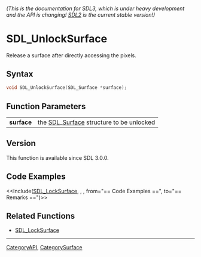###### (This is the documentation for SDL3, which is under heavy development and the API is changing! [SDL2](https://wiki.libsdl.org/SDL2/) is the current stable version!)
# SDL_UnlockSurface

Release a surface after directly accessing the pixels.

## Syntax

```c
void SDL_UnlockSurface(SDL_Surface *surface);

```

## Function Parameters

|                 |                                                         |
| --------------- | ------------------------------------------------------- |
| **surface**     | the [SDL_Surface](SDL_Surface) structure to be unlocked |

## Version

This function is available since SDL 3.0.0.

## Code Examples

<<Include([SDL_LockSurface](SDL_LockSurface), , , from="== Code Examples ==", to="== Remarks ==")>>

## Related Functions

* [SDL_LockSurface](SDL_LockSurface)

----
[CategoryAPI](CategoryAPI), [CategorySurface](CategorySurface)

